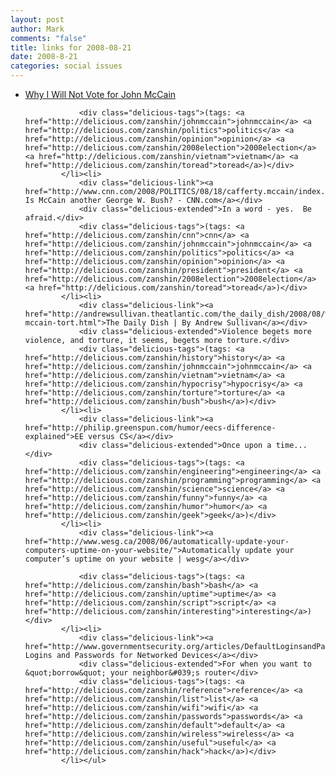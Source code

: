 ```yaml
--- 
layout: post
author: Mark
comments: "false"
title: links for 2008-08-21
date: 2008-8-21
categories: social issues
---
```

<ul class="delicious"><li>
                <div class="delicious-link"><a href="http://www.military.com/opinion/0,15202,164859_1,00.html">Why I Will Not Vote for John McCain</a></div>
                
                <div class="delicious-tags">(tags: <a href="http://delicious.com/zanshin/johnmccain">johnmccain</a> <a href="http://delicious.com/zanshin/politics">politics</a> <a href="http://delicious.com/zanshin/opinion">opinion</a> <a href="http://delicious.com/zanshin/2008election">2008election</a> <a href="http://delicious.com/zanshin/vietnam">vietnam</a> <a href="http://delicious.com/zanshin/toread">toread</a>)</div>
            </li><li>
                <div class="delicious-link"><a href="http://www.cnn.com/2008/POLITICS/08/18/cafferty.mccain/index.html">Commentary: Is McCain another George W. Bush? - CNN.com</a></div>
                <div class="delicious-extended">In a word - yes.  Be afraid.</div>
                <div class="delicious-tags">(tags: <a href="http://delicious.com/zanshin/cnn">cnn</a> <a href="http://delicious.com/zanshin/johnmccain">johnmccain</a> <a href="http://delicious.com/zanshin/politics">politics</a> <a href="http://delicious.com/zanshin/opinion">opinion</a> <a href="http://delicious.com/zanshin/president">president</a> <a href="http://delicious.com/zanshin/2008election">2008election</a> <a href="http://delicious.com/zanshin/toread">toread</a>)</div>
            </li><li>
                <div class="delicious-link"><a href="http://andrewsullivan.theatlantic.com/the_daily_dish/2008/08/was-mccain-tort.html">The Daily Dish | By Andrew Sullivan</a></div>
                <div class="delicious-extended">Violence begets more violence, and torture, it seems, begets more torture.</div>
                <div class="delicious-tags">(tags: <a href="http://delicious.com/zanshin/history">history</a> <a href="http://delicious.com/zanshin/johnmccain">johnmccain</a> <a href="http://delicious.com/zanshin/vietnam">vietnam</a> <a href="http://delicious.com/zanshin/hypocrisy">hypocrisy</a> <a href="http://delicious.com/zanshin/torture">torture</a> <a href="http://delicious.com/zanshin/bush">bush</a>)</div>
            </li><li>
                <div class="delicious-link"><a href="http://philip.greenspun.com/humor/eecs-difference-explained">EE versus CS</a></div>
                <div class="delicious-extended">Once upon a time...</div>
                <div class="delicious-tags">(tags: <a href="http://delicious.com/zanshin/engineering">engineering</a> <a href="http://delicious.com/zanshin/programming">programming</a> <a href="http://delicious.com/zanshin/science">science</a> <a href="http://delicious.com/zanshin/funny">funny</a> <a href="http://delicious.com/zanshin/humor">humor</a> <a href="http://delicious.com/zanshin/geek">geek</a>)</div>
            </li><li>
                <div class="delicious-link"><a href="http://www.wesg.ca/2008/06/automatically-update-your-computers-uptime-on-your-website/">Automatically update your computer’s uptime on your website | wesg</a></div>
                
                <div class="delicious-tags">(tags: <a href="http://delicious.com/zanshin/bash">bash</a> <a href="http://delicious.com/zanshin/uptime">uptime</a> <a href="http://delicious.com/zanshin/script">script</a> <a href="http://delicious.com/zanshin/interesting">interesting</a>)</div>
            </li><li>
                <div class="delicious-link"><a href="http://www.governmentsecurity.org/articles/DefaultLoginsandPasswordsforNetworkedDevices.php">Default Logins and Passwords for Networked Devices</a></div>
                <div class="delicious-extended">For when you want to &quot;borrow&quot; your neighbor&#039;s router</div>
                <div class="delicious-tags">(tags: <a href="http://delicious.com/zanshin/reference">reference</a> <a href="http://delicious.com/zanshin/list">list</a> <a href="http://delicious.com/zanshin/wifi">wifi</a> <a href="http://delicious.com/zanshin/passwords">passwords</a> <a href="http://delicious.com/zanshin/default">default</a> <a href="http://delicious.com/zanshin/wireless">wireless</a> <a href="http://delicious.com/zanshin/useful">useful</a> <a href="http://delicious.com/zanshin/hack">hack</a>)</div>
            </li></ul>
